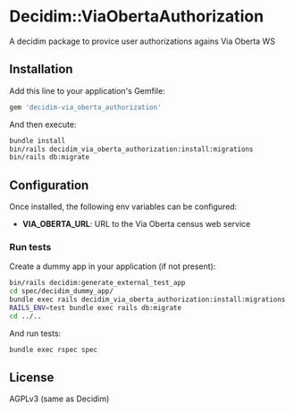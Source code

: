 # Decidim::ViaObertaAuthorization

A decidim package to provice user authorizations agains Via Oberta WS


## Installation

Add this line to your application's Gemfile:

```ruby
gem 'decidim-via_oberta_authorization'
```

And then execute:

```bash
bundle install
bin/rails decidim_via_oberta_authorization:install:migrations
bin/rails db:migrate
```

## Configuration

Once installed, the following env variables can be configured:

- **VIA_OBERTA_URL**: URL to the Via Oberta census web service


### Run tests

Create a dummy app in your application (if not present):

```bash
bin/rails decidim:generate_external_test_app
cd spec/decidim_dummy_app/
bundle exec rails decidim_via_oberta_authorization:install:migrations
RAILS_ENV=test bundle exec rails db:migrate
cd ../..
```

And run tests:

```bash
bundle exec rspec spec
```

## License

AGPLv3 (same as Decidim)

